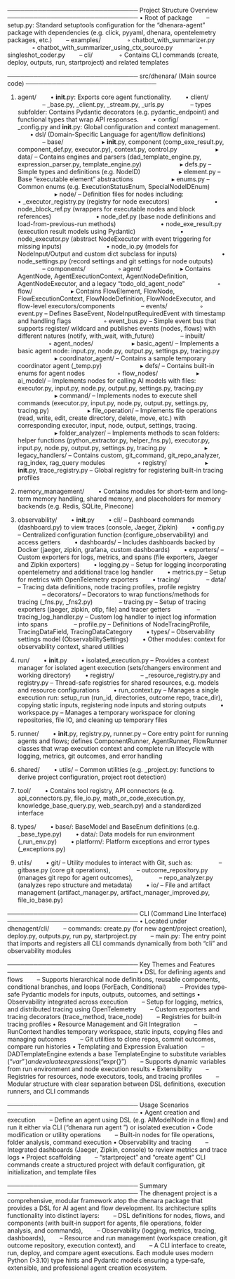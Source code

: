──────────────────────────────
Project Structure Overview
──────────────────────────────
• Root of package
  – setup.py: Standard setuptools configuration for the “dhenara-agent” package with dependencies (e.g. click, pyyaml, dhenara, opentelemetry packages, etc.)
  – examples/
    ◦ chatbot_with_summarizer.py
    ◦ chatbot_with_summarizer_using_ctx_source.py
    ◦ singleshot_coder.py
  – cli/
    ◦ Contains CLI commands (create, deploy, outputs, run, startproject) and related templates

──────────────────────────────
src/dhenara/ (Main source code)
──────────────────────────────

1. agent/
  • __init__.py: Exports core agent functionality.
  • client/
    – _base.py, _client.py, _stream.py, _urls.py
    – types subfolder: Contains Pydantic decorators (e.g. pydantic_endpoint) and functional types that wrap API responses.
  • config/
    – _config.py and __init__.py: Global configuration and context management.
  • dsl/ (Domain-Specific Language for agent/flow definitions)
    – base/
      ▸ __init__.py, component (comp_exe_result.py, component_def.py, executor.py), context.py, control.py
      ▸ data/ – Contains engines and parsers (dad_template_engine.py, expression_parser.py, template_engine.py)
      ▸ defs.py – Simple types and definitions (e.g. NodeID)
      ▸ element.py – Base “executable element” abstractions
      ▸ enums.py – Common enums (e.g. ExecutionStatusEnum, SpecialNodeIDEnum)
      ▸ node/ – Definition files for nodes including:
       • _executor_registry.py (registry for node executors)
       • node_block_ref.py (wrappers for executable nodes and block references)
       • node_def.py (base node definitions and load-from-previous-run methods)
       • node_exe_result.py (execution result models using Pydantic)
       • node_executor.py (abstract NodeExecutor with event triggering for missing inputs)
       • node_io.py (models for NodeInput/Output and custom dict subclass for inputs)
       • node_settings.py (record settings and git settings for node outputs)
    – components/
     ◦ agent/
      ▸ Contains AgentNode, AgentExecutionContext, AgentNodeDefinition, AgentNodeExecutor, and a legacy “todo_old_agent_node”
     ◦ flow/
      ▸ Contains FlowElement, FlowNode, FlowExecutionContext, FlowNodeDefinition, FlowNodeExecutor, and flow-level executors/components
    – events/
     ◦ event.py – Defines BaseEvent, NodeInputRequiredEvent with timestamp and handling flags
     ◦ event_bus.py – Simple event bus that supports register/ wildcard and publishes events (nodes, flows) with different natures (notify, with_wait, with_future)
    – inbuilt/
     ◦ agent_nodes/
      ▸ basic_agent/ – Implements a basic agent node: input.py, node.py, output.py, settings.py, tracing.py
      ▸ coordinator_agent/ – Contains a sample temporary coordinator agent (_temp.py)
      ▸ defs/ – Contains built-in enums for agent nodes
     ◦ flow_nodes/
      ▸ ai_model/ – Implements nodes for calling AI models with files: executor.py, input.py, node.py, output.py, settings.py, tracing.py
      ▸ command/ – Implements nodes to execute shell commands (executor.py, input.py, node.py, output.py, settings.py, tracing.py)
      ▸ file_operation/ – Implements file operations (read, write, edit, create directory, delete, move, etc.) with corresponding executor, input, node, output, settings, tracing.
      ▸ folder_analyzer/ – Implements methods to scan folders: helper functions (python_extractor.py, helper_fns.py), executor.py, input.py, node.py, output.py, settings.py, tracing.py
      ▸ legacy_handlers/ – Contains custom, git_command, git_repo_analyzer, rag_index, rag_query modules
     ◦ registry/
      ▸ __init__.py, trace_registry.py – Global registry for registering built-in tracing profiles

2. memory_management/
  • Contains modules for short-term and long-term memory handling, shared memory, and placeholders for memory backends (e.g. Redis, SQLite, Pinecone)

3. observability/
  • __init__.py
  • cli/ – Dashboard commands (dashboard.py) to view traces (console, Jaeger, Zipkin)
  • config.py – Centralized configuration function (configure_observability) and access getters
  • dashboards/ – Includes dashboards backed by Docker (jaeger, zipkin, grafana, custom dashboards)
  • exporters/ – Custom exporters for logs, metrics, and spans (file exporters, Jaeger and Zipkin exporters)
  • logging.py – Setup for logging incorporating opentelemetry and additional trace log handler
  • metrics.py – Setup for metrics with OpenTelemetry exporters
  • tracing/
    – data/ – Tracing data definitions, node tracing profiles, profile registry
    – decorators/ – Decorators to wrap functions/methods for tracing (_fns.py, _fns2.py)
    – tracing.py – Setup of tracing exporters (jaeger, zipkin, otlp, file) and tracer getters
    – tracing_log_handler.py – Custom log handler to inject log information into spans
    – profile.py – Definitions of NodeTracingProfile, TracingDataField, TracingDataCategory
  • types/ – Observability settings model (ObservabilitySettings)
  • Other modules: context for observability context, shared utilities

4. run/
  • __init__.py
  • isolated_execution.py – Provides a context manager for isolated agent execution (sets/changers environment and working directory)
  • registry/
    – _resource_registry.py and registry.py – Thread-safe registries for shared resources, e.g. models and resource configurations
  • run_context.py – Manages a single execution run: setup_run (run_id, directories, outcome repo, trace_dir), copying static inputs, registering node inputs and storing outputs
  • workspace.py – Manages a temporary workspace for cloning repositories, file IO, and cleaning up temporary files

5. runner/
  • __init__.py, registry.py, runner.py – Core entry point for running agents and flows; defines ComponentRunner, AgentRunner, FlowRunner classes that wrap execution context and complete run lifecycle with logging, metrics, git outcomes, and error handling

6. shared/
  • utils/ – Common utilities (e.g. _project.py: functions to derive project configuration, project root detection)

7. tool/
  • Contains tool registry, API connectors (e.g. api_connectors.py, file_io.py, math_or_code_execution.py, knowledge_base_query.py, web_search.py) and a standardized interface

8. types/
  • base/: BaseModel and BaseEnum definitions (e.g. _base_type.py)
  • data/: Data models for run environment (_run_env.py)
  • platform/: Platform exceptions and error types (_exceptions.py)

9. utils/
  • git/ – Utility modules to interact with Git, such as:
    – gitbase.py (core git operations),
    – outcome_repository.py (manages git repo for agent outcomes),
    – repo_analyzer.py (analyzes repo structure and metadata)
  • io/ – File and artifact management (artifact_manager.py, artifact_manager_improved.py, file_io_base.py)

──────────────────────────────
CLI (Command Line Interface)
──────────────────────────────
• Located under dhenagent/cli/
  – commands: create.py (for new agent/project creation), deploy.py, outputs.py, run.py, startproject.py
  – main.py: The entry point that imports and registers all CLI commands dynamically from both “cli” and observability modules

──────────────────────────────
Key Themes and Features
──────────────────────────────
• DSL for defining agents and flows
  – Supports hierarchical node definitions, reusable components, conditional branches, and loops (ForEach, Conditional)
  – Provides type‐safe Pydantic models for inputs, outputs, outcomes, and settings
• Observability integrated across execution
  – Setup for logging, metrics, and distributed tracing using OpenTelemetry
  – Custom exporters and tracing decorators (trace_method, trace_node)
  – Registries for built‐in tracing profiles
• Resource Management and Git Integration
  – RunContext handles temporary workspace, static inputs, copying files and managing outcomes
  – Git utilities to clone repos, commit outcomes, compare run histories
• Templating and Expression Evaluation
  – DADTemplateEngine extends a base TemplateEngine to substitute variables (“$var{}”) and evaluate expressions (“$expr{}”)
  – Supports dynamic variables from run environment and node execution results
• Extensibility
  – Registries for resources, node executors, tools, and tracing profiles
  – Modular structure with clear separation between DSL definitions, execution runners, and CLI commands

──────────────────────────────
Usage Scenarios
──────────────────────────────
• Agent creation and execution
  – Define an agent using DSL (e.g. AIModelNode in a flow) and run it either via CLI (“dhenara run agent <id>”) or isolated execution
• Code modification or utility operations
  – Built-in nodes for file operations, folder analysis, command execution
• Observability and tracing
  – Integrated dashboards (Jaeger, Zipkin, console) to review metrics and trace logs
• Project scaffolding
  – “startproject” and “create agent” CLI commands create a structured project with default configuration, git initialization, and template files

──────────────────────────────
Summary
──────────────────────────────
The dhenagent project is a comprehensive, modular framework atop the dhenara package that provides a DSL for AI agent and flow development. Its architecture splits functionality into distinct layers:
  – DSL definitions for nodes, flows, and components (with built‐in support for agents, file operations, folder analysis, and commands),
  – Observability (logging, metrics, tracing, dashboards),
  – Resource and run management (workspace creation, git outcome repository, execution context), and
  – A CLI interface to create, run, deploy, and compare agent executions.
Each module uses modern Python (>3.10) type hints and Pydantic models ensuring a type‐safe, extensible, and professional agent creation ecosystem.
